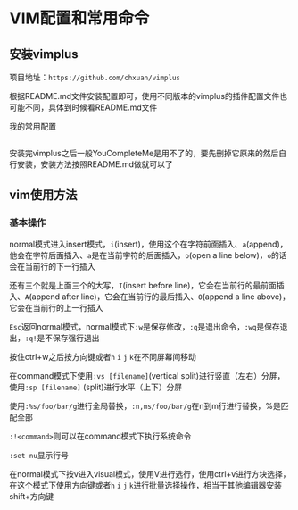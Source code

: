 # VIM配置和常用命令

## 安装vimplus

项目地址：` https://github.com/chxuan/vimplus `

根据README.md文件安装配置即可，使用不同版本的vimplus的插件配置文件也可能不同，具体到时候看README.md文件

我的常用配置

```

```



安装完vimplus之后一般YouCompleteMe是用不了的，要先删掉它原来的然后自行安装，安装方法按照README.md做就可以了



## vim使用方法
### 基本操作

normal模式进入insert模式，`i`(insert)，使用这个在字符前面插入、`a`(append)，他会在字符后面插入、`a`是在当前字符的后面插入，`o`(open a line below)，`o`的话会在当前行的下一行插入

还有三个就是上面三个的大写，`I`(insert before line)，它会在当前行的最前面插入、`A`(append after line)，它会在当前行的最后插入、`O`(append a line above)，它会在当前行的上一行插入



`Esc`返回normal模式，normal模式下`:w`是保存修改，`:q`是退出命令，`:wq`是保存退出，`:q!`是不保存强行退出

按住ctrl+w之后按方向键或者`h` `i` `j` `k`在不同屏幕间移动



在command模式下使用`:vs [filename]`(vertical split)进行竖直（左右）分屏，使用`:sp [filename]` (split)进行水平（上下）分屏

使用`:%s/foo/bar/g`进行全局替换，`:n,ms/foo/bar/g`在n到m行进行替换，%是匹配全部

`:!<command>`则可以在command模式下执行系统命令

`:set nu`显示行号



在normal模式下按v进入visual模式，使用V进行选行，使用ctrl+v进行方块选择，在这个模式下使用方向键或者`h` `i` `j` `k`进行批量选择操作，相当于其他编辑器安装shift+方向键